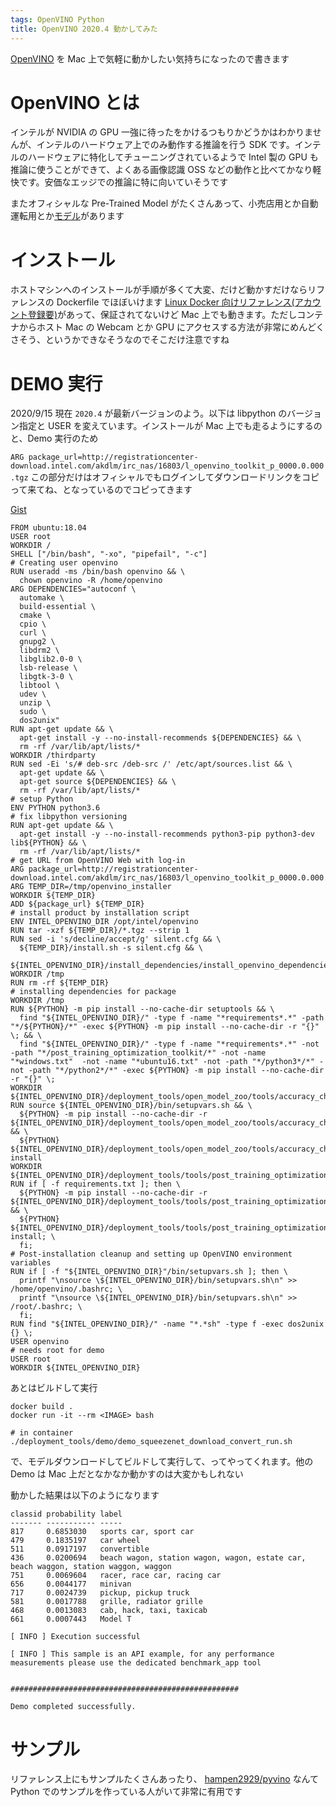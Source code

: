 ```yaml
---
tags: OpenVINO Python
title: OpenVINO 2020.4 動かしてみた
---
```


[OpenVINO](https://docs.openvinotoolkit.org/) を Mac 上で気軽に動かしたい気持ちになったので書きます

# OpenVINO とは

インテルが NVIDIA の GPU 一強に待ったをかけるつもりかどうかはわかりませんが、インテルのハードウェア上でのみ動作する推論を行う SDK です。インテルのハードウェアに特化してチューニングされているようで Intel 製の GPU も推論に使うことができて、よくある画像認識 OSS などの動作と比べてかなり軽快です。安価なエッジでの推論に特に向いていそうです

またオフィシャルな Pre-Trained Model がたくさんあって、小売店用とか自動運転用とか[モデル](https://github.com/openvinotoolkit/open_model_zoo)があります

# インストール

ホストマシンへのインストールが手順が多くて大変、だけど動かすだけならリファレンスの Dockerfile でほぼいけます
[Linux Docker 向けリファレンス(アカウント登録要)](https://docs.openvinotoolkit.org/latest/_docs_install_guides_installing_openvino_docker_linux.html)があって、保証されてないけど Mac 上でも動きます。ただしコンテナからホスト Mac の Webcam とか GPU にアクセスする方法が非常にめんどくさそう、というかできなそうなのでそこだけ注意ですね

# DEMO 実行

2020/9/15 現在 `2020.4` が最新バージョンのよう。以下は libpython のバージョン指定と USER を変えています。インストールが Mac 上でも走るようにするのと、Demo 実行のため

`ARG package_url=http://registrationcenter-download.intel.com/akdlm/irc_nas/16803/l_openvino_toolkit_p_0000.0.000.tgz` この部分だけはオフィシャルでもログインしてダウンロードリンクをコピって来てね、となっているのでコピってきます

[Gist](https://gist.github.com/taross-f/0daad7051232f6ee95c24214102f369f)

```
FROM ubuntu:18.04
USER root
WORKDIR /
SHELL ["/bin/bash", "-xo", "pipefail", "-c"]
# Creating user openvino
RUN useradd -ms /bin/bash openvino && \
  chown openvino -R /home/openvino
ARG DEPENDENCIES="autoconf \
  automake \
  build-essential \
  cmake \
  cpio \
  curl \
  gnupg2 \
  libdrm2 \
  libglib2.0-0 \
  lsb-release \
  libgtk-3-0 \
  libtool \
  udev \
  unzip \
  sudo \
  dos2unix"
RUN apt-get update && \
  apt-get install -y --no-install-recommends ${DEPENDENCIES} && \
  rm -rf /var/lib/apt/lists/*
WORKDIR /thirdparty
RUN sed -Ei 's/# deb-src /deb-src /' /etc/apt/sources.list && \
  apt-get update && \
  apt-get source ${DEPENDENCIES} && \
  rm -rf /var/lib/apt/lists/*
# setup Python
ENV PYTHON python3.6
# fix libpython versioning
RUN apt-get update && \
  apt-get install -y --no-install-recommends python3-pip python3-dev lib${PYTHON} && \
  rm -rf /var/lib/apt/lists/*
# get URL from OpenVINO Web with log-in
ARG package_url=http://registrationcenter-download.intel.com/akdlm/irc_nas/16803/l_openvino_toolkit_p_0000.0.000.tgz
ARG TEMP_DIR=/tmp/openvino_installer
WORKDIR ${TEMP_DIR}
ADD ${package_url} ${TEMP_DIR}
# install product by installation script
ENV INTEL_OPENVINO_DIR /opt/intel/openvino
RUN tar -xzf ${TEMP_DIR}/*.tgz --strip 1
RUN sed -i 's/decline/accept/g' silent.cfg && \
  ${TEMP_DIR}/install.sh -s silent.cfg && \
  ${INTEL_OPENVINO_DIR}/install_dependencies/install_openvino_dependencies.sh
WORKDIR /tmp
RUN rm -rf ${TEMP_DIR}
# installing dependencies for package
WORKDIR /tmp
RUN ${PYTHON} -m pip install --no-cache-dir setuptools && \
  find "${INTEL_OPENVINO_DIR}/" -type f -name "*requirements*.*" -path "*/${PYTHON}/*" -exec ${PYTHON} -m pip install --no-cache-dir -r "{}" \; && \
  find "${INTEL_OPENVINO_DIR}/" -type f -name "*requirements*.*" -not -path "*/post_training_optimization_toolkit/*" -not -name "*windows.txt"  -not -name "*ubuntu16.txt" -not -path "*/python3*/*" -not -path "*/python2*/*" -exec ${PYTHON} -m pip install --no-cache-dir -r "{}" \;
WORKDIR ${INTEL_OPENVINO_DIR}/deployment_tools/open_model_zoo/tools/accuracy_checker
RUN source ${INTEL_OPENVINO_DIR}/bin/setupvars.sh && \
  ${PYTHON} -m pip install --no-cache-dir -r ${INTEL_OPENVINO_DIR}/deployment_tools/open_model_zoo/tools/accuracy_checker/requirements.in && \
  ${PYTHON} ${INTEL_OPENVINO_DIR}/deployment_tools/open_model_zoo/tools/accuracy_checker/setup.py install
WORKDIR ${INTEL_OPENVINO_DIR}/deployment_tools/tools/post_training_optimization_toolkit
RUN if [ -f requirements.txt ]; then \
  ${PYTHON} -m pip install --no-cache-dir -r ${INTEL_OPENVINO_DIR}/deployment_tools/tools/post_training_optimization_toolkit/requirements.txt && \
  ${PYTHON} ${INTEL_OPENVINO_DIR}/deployment_tools/tools/post_training_optimization_toolkit/setup.py install; \
  fi;
# Post-installation cleanup and setting up OpenVINO environment variables
RUN if [ -f "${INTEL_OPENVINO_DIR}"/bin/setupvars.sh ]; then \
  printf "\nsource \${INTEL_OPENVINO_DIR}/bin/setupvars.sh\n" >> /home/openvino/.bashrc; \
  printf "\nsource \${INTEL_OPENVINO_DIR}/bin/setupvars.sh\n" >> /root/.bashrc; \
  fi;
RUN find "${INTEL_OPENVINO_DIR}/" -name "*.*sh" -type f -exec dos2unix {} \;
USER openvino
# needs root for demo
USER root
WORKDIR ${INTEL_OPENVINO_DIR}
```

あとはビルドして実行

```
docker build .
docker run -it --rm <IMAGE> bash

# in container
./deployment_tools/demo/demo_squeezenet_download_convert_run.sh
```

で、モデルダウンロードしてビルドして実行して、ってやってくれます。他の Demo は Mac 上だとなかなか動かすのは大変かもしれない

動かした結果は以下のようになります

```
classid probability label
------- ----------- -----
817     0.6853030   sports car, sport car
479     0.1835197   car wheel
511     0.0917197   convertible
436     0.0200694   beach wagon, station wagon, wagon, estate car, beach waggon, station waggon, waggon
751     0.0069604   racer, race car, racing car
656     0.0044177   minivan
717     0.0024739   pickup, pickup truck
581     0.0017788   grille, radiator grille
468     0.0013083   cab, hack, taxi, taxicab
661     0.0007443   Model T

[ INFO ] Execution successful

[ INFO ] This sample is an API example, for any performance measurements please use the dedicated benchmark_app tool


###################################################

Demo completed successfully.
```

# サンプル

リファレンス上にもサンプルたくさんあったり、 [hampen2929/pyvino](https://github.com/hampen2929/pyvino) なんて Python でのサンプルを作っている人がいて非常に有用です
